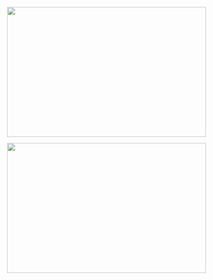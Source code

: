 <p align="center">
  <img width="460" height="300" src="https://github-readme-stats.vercel.app/api?username=fahirmdz&show_icons=true&theme=tokyonight">
</p>

<p align="center">
  <a href="https://linkedin.com/in/fahirmdz" target="_blank">
   <img width="460" height="300" src="https://github-readme-stats.vercel.app/api/top-langs/?username=fahirmdz&layout=compact">
  </a>
</p>

